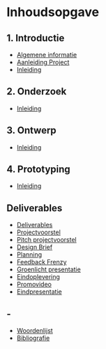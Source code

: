 # Inhoudsopgave

## 1. Introductie

* [Algemene informatie](1.-introductie/1.1-algemene-informatie.md)
* [Aanleiding Project](1.-introductie/1.2-aanleiding-project.md)
* [Inleiding](1.-introductie/1.3-inleiding.md)

## 2. Onderzoek

* [Inleiding](2.-verkenningsfase/2.1-inleiding.md)

## 3. Ontwerp

* [Inleiding](3.-concept/3.1-inleiding.md)

## 4. Prototyping

* [Inleiding](4.-ontwerpfase/inleiding.md)

## Deliverables

* [Deliverables](deliverables/inleiding.md)
* [Projectvoorstel](https://github.com/CMDA18/Productbiografie/tree/d16c777de30a11c9cf842b51b021115339af451d/deliverables/projectvoorstel-de.md)
* [Pitch projectvoorstel](deliverables/pitch-projectvoorstel.md)
* [Design Brief](deliverables/design-brief.md)
* [Planning](deliverables/planning.md)
* [Feedback Frenzy](deliverables/feedback-frenzy.md)
* [Groenlicht presentatie](deliverables/groenlicht-presentatie.md)
* [Eindoplevering](deliverables/eindoplevering.md)
* [Promovideo]()
* [Eindpresentatie]()

## -

* [Woordenlijst](_/woordenlijst.md)
* [Bibliografie](_/bibliografie.md)


